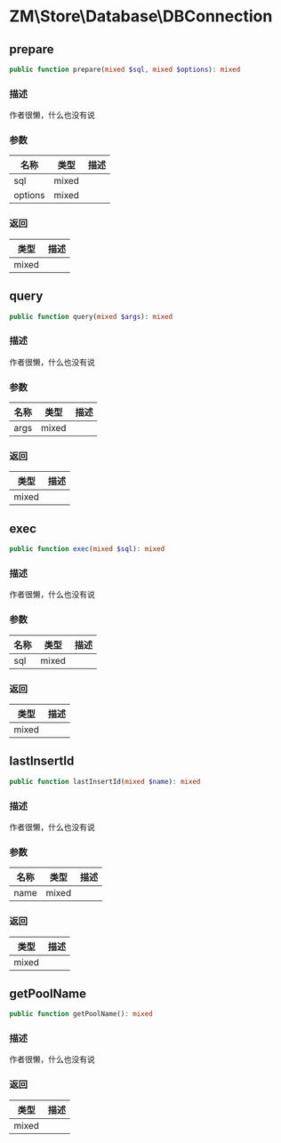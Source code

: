 # ZM\Store\Database\DBConnection

## prepare

```php
public function prepare(mixed $sql, mixed $options): mixed
```

### 描述

作者很懒，什么也没有说

### 参数

| 名称 | 类型 | 描述 |
| -------- | ---- | ----------- |
| sql | mixed |  |
| options | mixed |  |

### 返回

| 类型 | 描述 |
| ---- | ----------- |
| mixed |  |


## query

```php
public function query(mixed $args): mixed
```

### 描述

作者很懒，什么也没有说

### 参数

| 名称 | 类型 | 描述 |
| -------- | ---- | ----------- |
| args | mixed |  |

### 返回

| 类型 | 描述 |
| ---- | ----------- |
| mixed |  |


## exec

```php
public function exec(mixed $sql): mixed
```

### 描述

作者很懒，什么也没有说

### 参数

| 名称 | 类型 | 描述 |
| -------- | ---- | ----------- |
| sql | mixed |  |

### 返回

| 类型 | 描述 |
| ---- | ----------- |
| mixed |  |


## lastInsertId

```php
public function lastInsertId(mixed $name): mixed
```

### 描述

作者很懒，什么也没有说

### 参数

| 名称 | 类型 | 描述 |
| -------- | ---- | ----------- |
| name | mixed |  |

### 返回

| 类型 | 描述 |
| ---- | ----------- |
| mixed |  |


## getPoolName

```php
public function getPoolName(): mixed
```

### 描述

作者很懒，什么也没有说

### 返回

| 类型 | 描述 |
| ---- | ----------- |
| mixed |  |
